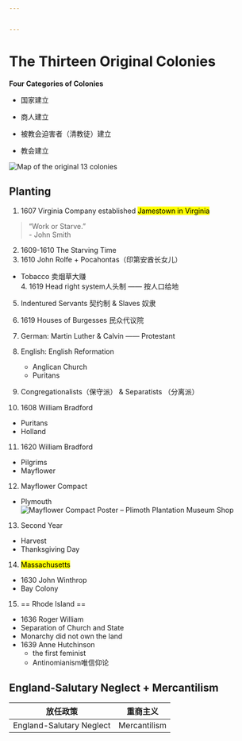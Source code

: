 ```yaml
---


---
```


<h1 id="the-thirteen-original-colonies">The Thirteen Original Colonies</h1>
<p><strong>Four Categories of Colonies</strong></p>
<ul>
<li>
<p>国家建立</p>
</li>
<li>
<p>商人建立</p>
</li>
<li>
<p>被教会迫害者（清教徒）建立</p>
</li>
<li>
<p>教会建立</p>
</li>
</ul>
<p><img src="https://www.ducksters.com/history/colonial_america/thirteen_colonies.jpg" alt="Map of the original 13 colonies"></p>
<h2 id="planting">Planting</h2>
<ol>
<li>1607 Virginia Company established <mark>Jamestown in Virginia</mark></li>
</ol>
<blockquote>
<p>“Work or Starve.”<br>
- John Smith</p>
</blockquote>
<ol start="2">
<li>1609-1610 The Starving Time</li>
<li>1610 John Rolfe + Pocahontas（印第安酋长女儿）</li>
</ol>
<ul>
<li>Tobacco 卖烟草大赚<br>
<img src="https://upload.wikimedia.org/wikipedia/commons/thumb/8/88/Pocahontas_1883.jpg/220px-Pocahontas_1883.jpg" alt="">4. 1619 Head right system人头制 —— 按人口给地</li>
</ul>
<ol start="5">
<li>
<p>Indentured Servants 契约制 &amp; Slaves 奴隶</p>
</li>
<li>
<p>1619 Houses of Burgesses 民众代议院</p>
</li>
<li>
<p>German: Martin Luther &amp; Calvin  —— Protestant</p>
</li>
<li>
<p>English: English Reformation</p>
<ul>
<li>Anglican Church</li>
<li>Puritans</li>
</ul>
</li>
<li>
<p>Congregationalists（保守派） &amp; Separatists （分离派）</p>
</li>
<li>
<p>1608 William Bradford</p>
</li>
</ol>
<ul>
<li>Puritans</li>
<li>Holland</li>
</ul>
<ol start="11">
<li>1620 William Bradford</li>
</ol>
<ul>
<li>Pilgrims</li>
<li>Mayflower</li>
</ul>
<ol start="12">
<li>Mayflower Compact</li>
</ol>
<ul>
<li>Plymouth<br>
<img src="https://cdn.shopify.com/s/files/1/0812/4271/products/Mayflower_Compact_medium.png?v=1530814749" alt="Mayflower Compact Poster – Plimoth Plantation Museum Shop"></li>
</ul>
<ol start="13">
<li>Second Year</li>
</ol>
<ul>
<li>Harvest</li>
<li>Thanksgiving Day</li>
</ul>
<ol start="14">
<li><mark>Massachusetts</mark></li>
</ol>
<ul>
<li>1630  John Winthrop</li>
<li>Bay Colony</li>
</ul>
<ol start="15">
<li>== Rhode Island ==</li>
</ol>
<ul>
<li>1636 Roger William</li>
<li>Separation of Church and State</li>
<li>Monarchy did not own the land</li>
<li>1639 Anne Hutchinson
<ul>
<li>the first feminist</li>
<li>Antinomianism唯信仰论</li>
</ul>
</li>
</ul>
<h2 id="england-salutary-neglect--mercantilism">England-Salutary Neglect + Mercantilism</h2>

<table>
<thead>
<tr>
<th>放任政策</th>
<th>重商主义</th>
</tr>
</thead>
<tbody>
<tr>
<td>England-Salutary Neglect</td>
<td>Mercantilism</td>
</tr>
</tbody>
</table>
